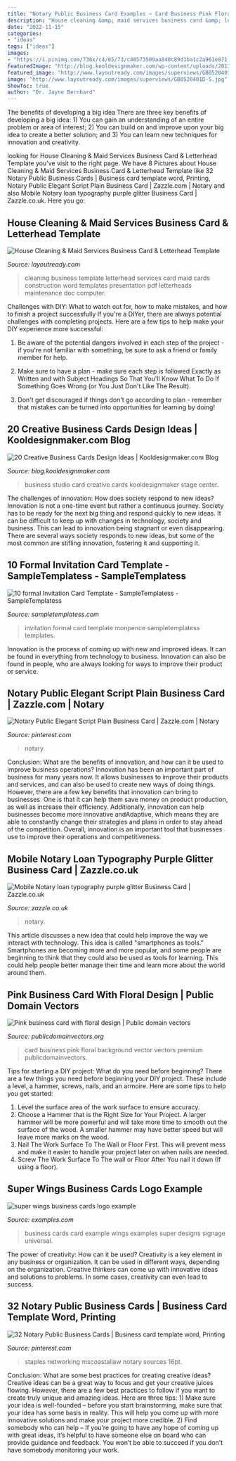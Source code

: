 ```yaml
---
title: "Notary Public Business Card Examples ~ Card Business Pink Floral Background Vector Vectors Premium Publicdomainvectors"
description: "House cleaning &amp; maid services business card &amp; letterhead template"
date: "2022-11-15"
categories:
- "ideas"
tags: ["ideas"]
images:
- "https://i.pinimg.com/736x/c4/85/73/c48573509aa848c89d1ba1c2a961e871.jpg"
featuredImage: "http://blog.kooldesignmaker.com/wp-content/uploads/2013/02/business-card-design-74.jpg"
featured_image: "http://www.layoutready.com/images/superviews/GB0520401D-S.jpg"
image: "http://www.layoutready.com/images/superviews/GB0520401D-S.jpg"
ShowToc: true
author: "Dr. Jayne Bernhard"
---
```



The benefits of developing a big idea
There are three key benefits of developing a big idea: 1) You can gain an understanding of an entire problem or area of interest; 2) You can build on and improve upon your big idea to create a better solution; and 3) You can learn new techniques for innovation and creativity.

	

		
looking for House Cleaning &amp; Maid Services Business Card &amp; Letterhead Template you've visit to the right page. We have 8 Pictures about House Cleaning &amp; Maid Services Business Card &amp; Letterhead Template like 32 Notary Public Business Cards | Business card template word, Printing, Notary Public Elegant Script Plain Business Card | Zazzle.com | Notary and also Mobile Notary loan typography purple glitter Business Card | Zazzle.co.uk. Here you go:
		
    
## House Cleaning &amp; Maid Services Business Card &amp; Letterhead Template

<img loading=lazy src="http://www.layoutready.com/images/superviews/GB0520401D-S.jpg" onerror="this.onerror=null;this.src='https://tse4.mm.bing.net/th?id=OIP.tLEYioyocazxMK87yT3LbgHaEl&amp;pid=15.1';" alt="House Cleaning &amp; Maid Services Business Card &amp; Letterhead Template">

_Source: layoutready.com_

>cleaning business template letterhead services card maid cards construction word templates presentation pdf letterheads maintenance doc computer. 

	

Challenges with DIY: What to watch out for, how to make mistakes, and how to finish a project successfully
If you're a DIYer, there are always potential challenges with completing projects. Here are a few tips to help make your DIY experience more successful: 
1. Be aware of the potential dangers involved in each step of the project - if you're not familiar with something, be sure to ask a friend or family member for help.

2. Make sure to have a plan - make sure each step is followed Exactly as Written and with Subject Headings So That You'll Know What To Do If Something Goes Wrong (or You Just Don't Like The Result).

3. Don't get discouraged if things don't go according to plan - remember that mistakes can be turned into opportunities for learning by doing!

    
## 20 Creative Business Cards Design Ideas | Kooldesignmaker.com Blog

<img loading=lazy src="http://blog.kooldesignmaker.com/wp-content/uploads/2013/02/business-card-design-74.jpg" onerror="this.onerror=null;this.src='https://tse1.mm.bing.net/th?id=OIP.u3igJ-vbcmjHDB7AIvRQjgHaEa&amp;pid=15.1';" alt="20 Creative Business Cards Design Ideas | Kooldesignmaker.com Blog">

_Source: blog.kooldesignmaker.com_

>business studio card creative cards kooldesignmaker stage center. 

	

The challenges of innovation: How does society respond to new ideas?
Innovation is not a one-time event but rather a continuous journey. Society has to be ready for the next big thing and respond quickly to new ideas. It can be difficult to keep up with changes in technology, society and business. This can lead to innovation being stagnant or even disappearing. There are several ways society responds to new ideas, but some of the most common are stifling innovation, fostering it and supporting it.

    
## 10 Formal Invitation Card Template - SampleTemplatess - SampleTemplatess

<img loading=lazy src="http://www.sampletemplatess.com/wp-content/uploads/2018/03/formal-invitation-card-template-dsqed-unique-invitation-formal-monpence-of-formal-invitation-card-template-vvrxs.jpg" onerror="this.onerror=null;this.src='https://tse1.mm.bing.net/th?id=OIP.xWRopGfQbf8h_9aP-HRSlAHaKX&amp;pid=15.1';" alt="10 formal Invitation Card Template - SampleTemplatess - SampleTemplatess">

_Source: sampletemplatess.com_

>invitation formal card template monpence sampletemplatess templates. 

	

Innovation is the process of coming up with new and improved ideas. It can be found in everything from technology to business. Innovation can also be found in people, who are always looking for ways to improve their product or service.

    
## Notary Public Elegant Script Plain Business Card | Zazzle.com | Notary

<img loading=lazy src="https://i.pinimg.com/736x/ef/2e/da/ef2edae5adfce8b02ebce4204aac7bb4.jpg" onerror="this.onerror=null;this.src='https://tse4.mm.bing.net/th?id=OIP.uEwRhSnlUx5ui3WU88dQ5QHaHa&amp;pid=15.1';" alt="Notary Public Elegant Script Plain Business Card | Zazzle.com | Notary">

_Source: pinterest.com_

>notary. 

	

Conclusion: What are the benefits of innovation, and how can it be used to improve business operations?
Innovation has been an important part of business for many years now. It allows businesses to improve their products and services, and can also be used to create new ways of doing things. However, there are a few key benefits that innovation can bring to businesses. One is that it can help them save money on product production, as well as increase their efficiency. Additionally, innovation can help businesses become more innovative andAdaptive, which means they are able to constantly change their strategies and plans in order to stay ahead of the competition. Overall, innovation is an important tool that businesses use to improve their operations and competitiveness.

    
## Mobile Notary Loan Typography Purple Glitter Business Card | Zazzle.co.uk

<img loading=lazy src="https://rlv.zcache.co.uk/mobile_notary_loan_typography_purple_glitter_business_card-r9038c3c7c22e4910b55720f90df4e17e_tcvul_630.jpg?view_padding=[285%2C0%2C285%2C0]" onerror="this.onerror=null;this.src='https://tse3.mm.bing.net/th?id=OIP.DeySDep_2vB01opSxEBypwHaD4&amp;pid=15.1';" alt="Mobile Notary loan typography purple glitter Business Card | Zazzle.co.uk">

_Source: zazzle.co.uk_

>notary. 

	

This article discusses a new idea that could help improve the way we interact with technology. This idea is called "smartphones as tools." Smartphones are becoming more and more popular, and some people are beginning to think that they could also be used as tools for learning. This could help people better manage their time and learn more about the world around them.

    
## Pink Business Card With Floral Design | Public Domain Vectors

<img loading=lazy src="https://publicdomainvectors.org/photos/paisley-business-card-6.jpg" onerror="this.onerror=null;this.src='https://tse3.mm.bing.net/th?id=OIP.Hv0U4eRyU8FXYoMuITqagQHaHa&amp;pid=15.1';" alt="Pink business card with floral design | Public domain vectors">

_Source: publicdomainvectors.org_

>card business pink floral background vector vectors premium publicdomainvectors. 

	

Tips for starting a DIY project: What do you need before beginning?
There are a few things you need before beginning your DIY project. These include a level, a hammer, screws, nails, and an armoire. Here are some tips to help you get started:
1. Level the surface area of the work surface to ensure accuracy.
2. Choose a Hammer that is the Right Size for Your Project. A larger hammer will be more powerful and will take more time to smooth out the surface of the wood. A smaller hammer may have better speed but will leave more marks on the wood.
3. Nail The Work Surface To The Wall or Floor First. This will prevent mess and make it easier to handle your project later on when nails are needed.
4. Screw The Work Surface To The wall or Floor After You nail it down (If using a floor).

    
## Super Wings Business Cards Logo Example

<img loading=lazy src="https://images.examples.com/wp-content/uploads/2018/05/Super-Wings-Business-Cards-Logo-Example.jpg" onerror="this.onerror=null;this.src='https://tse3.mm.bing.net/th?id=OIP.ownjl9JkJ5XkEl_od8QRagHaE7&amp;pid=15.1';" alt="super wings business cards logo example">

_Source: examples.com_

>business cards card example wings examples super designs signage universal. 

	

The power of creativity: How can it be used?
Creativity is a key element in any business or organization. It can be used in different ways, depending on the organization. Creative thinkers can come up with innovative ideas and solutions to problems. In some cases, creativity can even lead to success.

    
## 32 Notary Public Business Cards | Business Card Template Word, Printing

<img loading=lazy src="https://i.pinimg.com/736x/c4/85/73/c48573509aa848c89d1ba1c2a961e871.jpg" onerror="this.onerror=null;this.src='https://tse2.mm.bing.net/th?id=OIP.473LSgGVGxWehiYCqeKNMgHaE8&amp;pid=15.1';" alt="32 Notary Public Business Cards | Business card template word, Printing">

_Source: pinterest.com_

>staples networking mscoastallaw notary sources 16pt. 

	

Conclusion: What are some best practices for creating creative ideas?
Creative ideas can be a great way to focus and get your creative juices flowing. However, there are a few best practices to follow if you want to create truly unique and amazing ideas. Here are three tips: 1) Make sure your idea is well-founded – before you start brainstorming, make sure that your idea has some basis in reality. This will help you come up with more innovative solutions and make your project more credible. 2) Find somebody who can help – If you’re going to have any hope of coming up with great ideas, it’s helpful to have someone else on board who can provide guidance and feedback. You won’t be able to succeed if you don’t have somebody monitoring your work.

